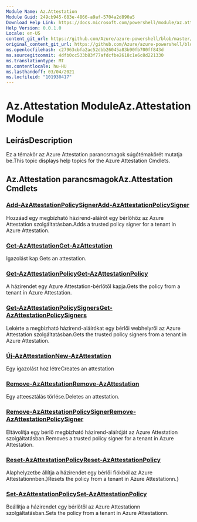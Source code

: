 ```yaml
---
Module Name: Az.Attestation
Module Guid: 249cb945-683e-4866-a9af-5704a2d890a5
Download Help Link: https://docs.microsoft.com/powershell/module/az.attestation
Help Version: 0.0.1.0
Locale: en-US
content_git_url: https://github.com/Azure/azure-powershell/blob/master/src/Attestation/Attestation/help/Az.Attestation.md
original_content_git_url: https://github.com/Azure/azure-powershell/blob/master/src/Attestation/Attestation/help/Az.Attestation.md
ms.openlocfilehash: c27963cbfa2ac52dbb26045a83b90fb700ff843d
ms.sourcegitcommit: 4dfb0cc533b83f77afdcfbe2618c1e6c8d221330
ms.translationtype: MT
ms.contentlocale: hu-HU
ms.lasthandoff: 03/04/2021
ms.locfileid: "101930417"
---
```

# <span data-ttu-id="2e8a5-101">Az.Attestation Module</span><span class="sxs-lookup"><span data-stu-id="2e8a5-101">Az.Attestation Module</span></span>
## <span data-ttu-id="2e8a5-102">Leírás</span><span class="sxs-lookup"><span data-stu-id="2e8a5-102">Description</span></span>
<span data-ttu-id="2e8a5-103">Ez a témakör az Azure Attestation parancsmagok súgótémakörét mutatja be.</span><span class="sxs-lookup"><span data-stu-id="2e8a5-103">This topic displays help topics for the Azure Attestation Cmdlets.</span></span>

## <span data-ttu-id="2e8a5-104">Az.Attestation parancsmagok</span><span class="sxs-lookup"><span data-stu-id="2e8a5-104">Az.Attestation Cmdlets</span></span>
### [<span data-ttu-id="2e8a5-105">Add-AzAttestationPolicySigner</span><span class="sxs-lookup"><span data-stu-id="2e8a5-105">Add-AzAttestationPolicySigner</span></span>](Add-AzAttestationPolicySigner.md)
<span data-ttu-id="2e8a5-106">Hozzáad egy megbízható házirend-aláírót egy bérlőhöz az Azure Attestation szolgáltatásban.</span><span class="sxs-lookup"><span data-stu-id="2e8a5-106">Adds a trusted policy signer for a tenant in Azure Attestation.</span></span>

### [<span data-ttu-id="2e8a5-107">Get-AzAttestation</span><span class="sxs-lookup"><span data-stu-id="2e8a5-107">Get-AzAttestation</span></span>](Get-AzAttestation.md)
<span data-ttu-id="2e8a5-108">Igazolást kap.</span><span class="sxs-lookup"><span data-stu-id="2e8a5-108">Gets an attestation.</span></span>

### [<span data-ttu-id="2e8a5-109">Get-AzAttestationPolicy</span><span class="sxs-lookup"><span data-stu-id="2e8a5-109">Get-AzAttestationPolicy</span></span>](Get-AzAttestationPolicy.md)
<span data-ttu-id="2e8a5-110">A házirendet egy Azure Attestation-bérlőtől kapja.</span><span class="sxs-lookup"><span data-stu-id="2e8a5-110">Gets the policy from a tenant in Azure Attestation.</span></span>

### [<span data-ttu-id="2e8a5-111">Get-AzAttestationPolicySigners</span><span class="sxs-lookup"><span data-stu-id="2e8a5-111">Get-AzAttestationPolicySigners</span></span>](Get-AzAttestationPolicySigners.md)
<span data-ttu-id="2e8a5-112">Lekérte a megbízható házirend-aláírókat egy bérlői webhelyről az Azure Attestation szolgáltatásban.</span><span class="sxs-lookup"><span data-stu-id="2e8a5-112">Gets the trusted policy signers from a tenant in Azure Attestation.</span></span>

### [<span data-ttu-id="2e8a5-113">Új-AzAttestation</span><span class="sxs-lookup"><span data-stu-id="2e8a5-113">New-AzAttestation</span></span>](New-AzAttestation.md)
<span data-ttu-id="2e8a5-114">Egy igazolást hoz létre</span><span class="sxs-lookup"><span data-stu-id="2e8a5-114">Creates an attestation</span></span>

### [<span data-ttu-id="2e8a5-115">Remove-AzAttestation</span><span class="sxs-lookup"><span data-stu-id="2e8a5-115">Remove-AzAttestation</span></span>](Remove-AzAttestation.md)
<span data-ttu-id="2e8a5-116">Egy atteesztálás törlése.</span><span class="sxs-lookup"><span data-stu-id="2e8a5-116">Deletes an attestation.</span></span>

### [<span data-ttu-id="2e8a5-117">Remove-AzAttestationPolicySigner</span><span class="sxs-lookup"><span data-stu-id="2e8a5-117">Remove-AzAttestationPolicySigner</span></span>](Remove-AzAttestationPolicySigner.md)
<span data-ttu-id="2e8a5-118">Eltávolítja egy bérlő megbízható házirend-aláíróját az Azure Attestation szolgáltatásban.</span><span class="sxs-lookup"><span data-stu-id="2e8a5-118">Removes a trusted policy signer for a tenant in Azure Attestation.</span></span>

### [<span data-ttu-id="2e8a5-119">Reset-AzAttestationPolicy</span><span class="sxs-lookup"><span data-stu-id="2e8a5-119">Reset-AzAttestationPolicy</span></span>](Reset-AzAttestationPolicy.md)
<span data-ttu-id="2e8a5-120">Alaphelyzetbe állítja a házirendet egy bérlői fiókból az Azure Attestationnben.}</span><span class="sxs-lookup"><span data-stu-id="2e8a5-120">Resets the policy from a tenant in Azure Attestationn.}</span></span>

### [<span data-ttu-id="2e8a5-121">Set-AzAttestationPolicy</span><span class="sxs-lookup"><span data-stu-id="2e8a5-121">Set-AzAttestationPolicy</span></span>](Set-AzAttestationPolicy.md)
<span data-ttu-id="2e8a5-122">Beállítja a házirendet egy bérlőtől az Azure Attestationn szolgáltatásban.</span><span class="sxs-lookup"><span data-stu-id="2e8a5-122">Sets the policy from a tenant in Azure Attestationn.</span></span>

